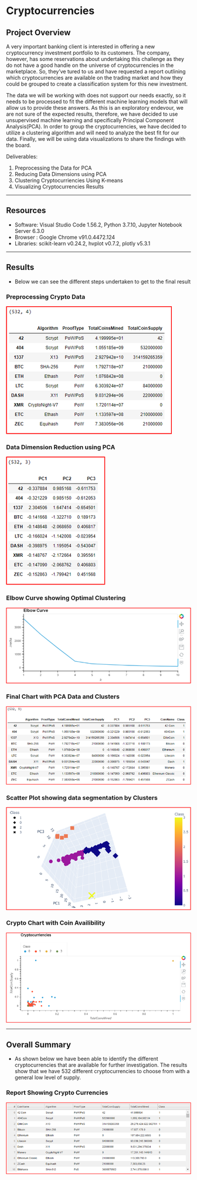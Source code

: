 # Cryptocurrencies

## Project Overview

A very important banking client is interested in offering a new cryptocurrency investment portfolio to its customers. The company, however, has some reservations about undertaking this challenge as they do not have a good handle on the universe of cryptocurrencies in the marketplace. So, they’ve tured to us and have requested a report outlining which cryptocurrencies are available on the trading market and how they could be grouped to create a classification system for this new investment.

The data we will be working with does not support our needs exactly, so it needs to be processed to fit the different machine learning models that will allow us to provide these answers. As this is an exploratory endevour, we are not sure of the expected results, therefore, we have decided to use unsupervised machine learning and specifically Principal Component Analysis(PCA). In order to group the cryptocurrencies, we have decided to utilize a clustering algorithm and will need to analyze the best fit for our data. Finally, we will be using data visualizations to share the findings with the board.

Deliverables:

1. Preprocessing the Data for PCA
2. Reducing Data Dimensions using PCA
3. Clustering Cryptocurriencies Using K-means
4. Visualizing Cryptocurrencies Results

------------------------------------------------------------------------------------------------------------

## Resources

- Software: Visual Studio Code 1.56.2, Python 3.7.10, Jupyter Notebook Server 6.3.0
- Browser : Google Chrome v91.0.4472.124
- Libraries: scikit-learn v0.24.2, hvplot v0.7.2, plotly v5.3.1

------------------------------------------------------------------------------------------------------------

## Results

- Below we can see the different steps undertaken to get to the final result

### Preprocessing Crypto Data

![Image1](images/1PreProcessed_1.png)

### Data Dimension Reduction using PCA

![Image2](images/2DataComponents_1.png)

### Elbow Curve showing Optimal Clustering

![Image3](images/3ElbowCurve_1.png)

### Final Chart with PCA Data and Clusters

![Image4](images/4ClusteredData_1.png)

### Scatter Plot showing data segmentation by Clusters

![Image5](images/5CryptoResults_1.png)

### Crypto Chart with Coin Availibility

![Image7](images/7CryptoChart_1.png)

------------------------------------------------------------------------------------------------------------

## Overall Summary

- As shown below we have been able to identify the different cryptocurrencies that are available for further investigation. The results show that we have 532 different cryptocurrencies to choose from with a general low level of supply.

### Report Showing Crypto Currencies

![Image6](images/6TradeableCrypto_1.png)
